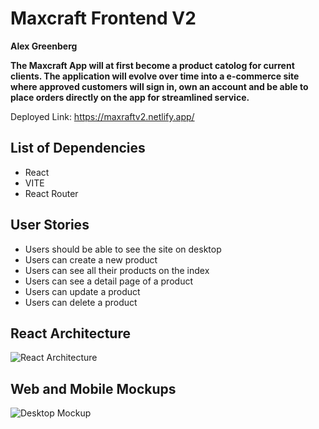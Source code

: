 # Maxcraft Frontend V2

**Alex Greenberg**

**The Maxcraft App will at first become a product catolog for current clients. The application will evolve over time into a e-commerce site where approved customers will sign in, own an account and be able to place orders directly on the app for streamlined service.**

Deployed Link: https://maxraftv2.netlify.app/

## List of Dependencies

- React
- VITE
- React Router


## User Stories

- Users should be able to see the site on desktop
- Users can create a new product
- Users can see all their products on the index
- Users can see a detail page of a product
- Users can update a product
- Users can delete a product


## React Architecture
![React Architecture](./Screenshot%202024-03-30%20at%2011.39.14 AM.png)

## Web and Mobile Mockups
![Desktop Mockup](./Screenshot%202024-03-30%20at%2010.39.54 AM.png)